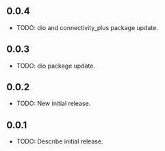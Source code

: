 ## 0.0.4

* TODO: dio and connectivity_plus package update.

## 0.0.3

* TODO: dio package update.

## 0.0.2

* TODO: New initial release.

## 0.0.1

* TODO: Describe initial release.


